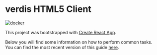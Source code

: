 # verdis HTML5 Client

[![docker](https://img.shields.io/docker/build/cismet/verdis-html5-wupp.svg)](https://hub.docker.com/r/cismet/verdis-html5-wupp/builds/)

This project was bootstrapped with [Create React App](https://github.com/facebookincubator/create-react-app).

Below you will find some information on how to perform common tasks.<br>
You can find the most recent version of this guide [here](https://github.com/facebookincubator/create-react-app/blob/master/packages/react-scripts/template/README.md).

